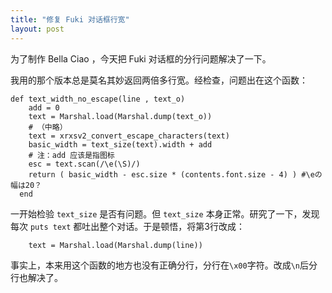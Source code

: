 ```yaml
---
title: "修复 Fuki 对话框行宽"
layout: post
---
```

为了制作 Bella Ciao ，今天把 Fuki 对话框的分行问题解决了一下。

我用的那个版本总是莫名其妙返回两倍多行宽。经检查，问题出在这个函数：

```
def text_width_no_escape(line , text_o)
    add = 0
    text = Marshal.load(Marshal.dump(text_o))
    # （中略）
    text = xrxsv2_convert_escape_characters(text)
    basic_width = text_size(text).width + add
    # 注：add 应该是指图标
    esc = text.scan(/\e(\S)/)
    return ( basic_width - esc.size * (contents.font.size - 4) ) #\eの幅は20？
  end
```

一开始检验 `text_size` 是否有问题。但 `text_size` 本身正常。研究了一下，发现每次 `puts text` 都吐出整个对话。于是顿悟，将第3行改成：

```
    text = Marshal.load(Marshal.dump(line))
```

事实上，本来用这个函数的地方也没有正确分行，分行在`\x00`字符。改成`\n`后分行也解决了。
